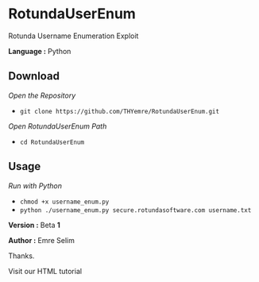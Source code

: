 # RotundaUserEnum

<p>Rotunda Username Enumeration Exploit</p>
<p><strong>Language :</strong> Python</p>
<h2>Download</h2>
<p><em>Open the Repository</em></p>
<ul>
<li><code>git clone https://github.com/THYemre/RotundaUserEnum.git</code></li>
</ul>
<p><em>Open RotundaUserEnum Path</em></p>
<ul>
<li><code>cd RotundaUserEnum</code></li>
</ul>
<h2>Usage</h2>
<p><em>Run with Python</em></p>
<ul>
<li><code>chmod +x username_enum.py</code></li>
<li><code>python ./username_enum.py secure.rotundasoftware.com username.txt</code></li>
</ul>
<p><strong>Version :</strong>  Beta <strong>1</strong></p>
<p><strong>Author  :</strong> Emre Selim</p>
<p>Thanks.</p>
<p href="https://twitter.com/emre_selim8/">Visit our HTML tutorial</p1>
